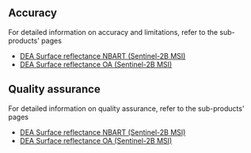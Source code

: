## Accuracy

For detailed information on accuracy and limitations, refer to the sub-products' pages

* [DEA Surface reflectance NBART (Sentinel-2B MSI)](https://cmi.ga.gov.au/data-products/dea/824/dea-surface-reflectance-nbart-sentinel-2b-msi)
* [DEA Surface reflectance OA (Sentinel-2B MSI)](https://cmi.ga.gov.au/data-products/dea/823/dea-surface-reflectance-oa-sentinel-2b-msi)

## Quality assurance

For detailed information on quality assurance, refer to the sub-products' pages

* [DEA Surface reflectance NBART (Sentinel-2B MSI)](https://cmi.ga.gov.au/data-products/dea/824/dea-surface-reflectance-nbart-sentinel-2b-msi)
* [DEA Surface reflectance OA (Sentinel-2B MSI)](https://cmi.ga.gov.au/data-products/dea/823/dea-surface-reflectance-oa-sentinel-2b-msi)

